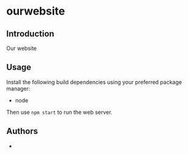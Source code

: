 ourwebsite
========

## Introduction

Our website

## Usage

Install the following build dependencies using your preferred package manager:

* node

Then use `npm start` to run the web server.

## Authors

* 
